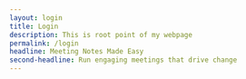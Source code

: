 ```yaml
---
layout: login
title: Login
description: This is root point of my webpage
permalink: /login
headline: Meeting Notes Made Easy
second-headline: Run engaging meetings that drive change
---
```

